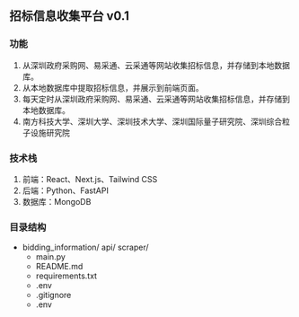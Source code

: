 ## 招标信息收集平台 v0.1

### 功能

1. 从深圳政府采购网、易采通、云采通等网站收集招标信息，并存储到本地数据库。
2. 从本地数据库中提取招标信息，并展示到前端页面。
3. 每天定时从深圳政府采购网、易采通、云采通等网站收集招标信息，并存储到本地数据库。
4. 南方科技大学、深圳大学、深圳技术大学、深圳国际量子研究院、深圳综合粒子设施研究院

### 技术栈

1. 前端：React、Next.js、Tailwind CSS
2. 后端：Python、FastAPI
3. 数据库：MongoDB

### 目录结构

- bidding_information/
    api/
    scraper/
  - main.py
  - README.md
  - requirements.txt
  - .env
  - .gitignore
  - .env

